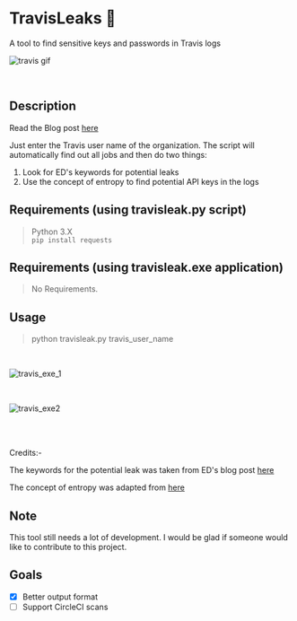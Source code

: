 # TravisLeaks :rocket:
A tool to find sensitive keys and passwords in Travis logs

![travis gif](https://user-images.githubusercontent.com/41824020/57980167-ef242900-7a44-11e9-8425-73560b1d1e0a.gif)

</br>

## Description
Read the Blog post [here](https://blog.shashank.co/2019/05/finding-leaks-in-travis-logs-automated.html)


Just enter the Travis user name of the organization. The script will automatically find out all jobs and then do two things:
1. Look for ED's keywords for potential leaks
2. Use the concept of entropy to find potential API keys in the logs 


## Requirements (using travisleak.py script)

> Python 3.X  
> ``` pip install requests ```

## Requirements (using travisleak.exe application)
> No Requirements.

## Usage
> python travisleak.py travis_user_name

</br>

![travis_exe_1](https://user-images.githubusercontent.com/41824020/57980169-f2b7b000-7a44-11e9-97d9-80ce7635b546.png)

</br>

![travis_exe2](https://user-images.githubusercontent.com/41824020/57980170-f3e8dd00-7a44-11e9-9e03-f8e68aef96a9.png)

</br></br>

Credits:-


The keywords for the potential leak was taken from ED's blog post [here](https://edoverflow.com/2019/ci-knew-there-would-be-bugs-here/)


The concept of entropy was adapted from [here](https://github.com/dxa4481/truffleHog)



## Note
This tool still needs a lot of development. I would be glad if someone would like to contribute to this project.

## Goals
- [x] Better output format 
- [ ] Support CircleCI scans
